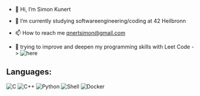 - 👋 Hi, I’m Simon Kunert
  
- 🌱 I’m currently studying softwareengineering/coding at 42 Heilbronn
  
- 📫 How to reach me qnertsimon@gmail.com

- 🚀 trying to improve and deepen my programming skills with Leet Code -> ![here](https://leetcode.com/qnert/)

## Languages:
![C](https://img.shields.io/badge/-C-blue?style=flat&logo=c)
![C++](https://img.shields.io/badge/-C++-blue?style=flat&logo=c%2B%2B)
![Python](https://img.shields.io/badge/-Python-blue?style=flat&logo=python)
![Shell](https://img.shields.io/badge/-Shell-blue?style=flat&logo=gnu-bash)
![Docker](https://img.shields.io/badge/-Docker-blue?style=flat&logo=docker)
